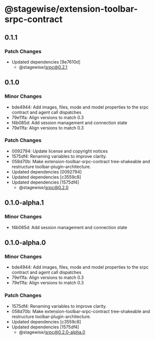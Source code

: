 # @stagewise/extension-toolbar-srpc-contract

## 0.1.1

### Patch Changes

- Updated dependencies [9e7610d]
  - @stagewise/srpc@0.2.1

## 0.1.0

### Minor Changes

- bde4944: Add images, files, mode and model properties to the srpc contract and agent call dispatches
- 79e11fa: Align versions to match 0.3
- f4b085d: Add session management and connection state
- 79e11fa: Align versions to match 0.3

### Patch Changes

- 0092794: Update license and copyright notices
- 1575df4: Renaming variables to improve clarity.
- 058d70b: Make extension-toolbar-srpc-contract tree-shakeable and restructure toolbar-plugin-architecture.
- Updated dependencies [0092794]
- Updated dependencies [c3559c8]
- Updated dependencies [1575df4]
  - @stagewise/srpc@0.2.0

## 0.1.0-alpha.1

### Minor Changes

- f4b085d: Add session management and connection state

## 0.1.0-alpha.0

### Minor Changes

- bde4944: Add images, files, mode and model properties to the srpc contract and agent call dispatches
- 79e11fa: Align versions to match 0.3
- 79e11fa: Align versions to match 0.3

### Patch Changes

- 1575df4: Renaming variables to improve clarity.
- 058d70b: Make extension-toolbar-srpc-contract tree-shakeable and restructure toolbar-plugin-architecture.
- Updated dependencies [c3559c8]
- Updated dependencies [1575df4]
  - @stagewise/srpc@0.2.0-alpha.0
